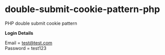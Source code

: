 # double-submit-cookie-pattern-php
PHP double submit cookie pattern

<b>Login Details</b>

Email  = test@test.com<br>
Password =  test123

